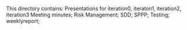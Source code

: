 This directory contains:
	Presentations for iteration0, iteraton1, iteration2, iteration3
	Meeting minutes;
	Risk Management;
	SDD;
	SPPP;
	Testing;
	weeklyreport;